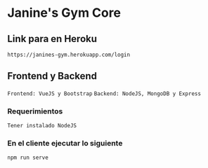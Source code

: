# Janine's Gym Core

## Link para en Heroku
```
https://janines-gym.herokuapp.com/login
```

## Frontend y Backend

```Frontend: VueJS y Bootstrap```
```Backend: NodeJS, MongoDB y Express```


### Requerimientos

```
Tener instalado NodeJS
```

### En el cliente ejecutar lo siguiente

```
npm run serve
```
